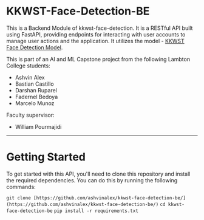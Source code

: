# KKWST-Face-Detection-BE


This is a Backend Module of kkwst-face-detection. It is a RESTful API built using FastAPI, providing endpoints for interacting with user accounts to manage user actions and the application. It utilizes the model - [KKWST Face Detection Model](https://github.com/bascr/kkwst-face-detection#kkwst-face-detection-model).

This is part of an AI and ML Capstone project from the following Lambton College students:

* Ashvin Alex
* Bastian Castillo
* Darshan Ruparel
* Fadernel Bedoya
* Marcelo Munoz

Faculty supervisor:

* William Pourmajidi

------------------------------
# Getting Started

To get started with this API, you'll need to clone this repository and install the required dependencies. You can do this by running the following commands:

`git clone [https://github.com/ashvinalex/kkwst-face-detection-be/](https://github.com/ashvinalex/kkwst-face-detection-be/)`
`cd kkwst-face-detection-be`
`pip install -r requirements.txt`
